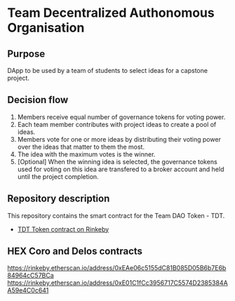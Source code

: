 # Team Decentralized Authonomous Organisation

## Purpose
DApp to be used by a team of students to select ideas for a capstone project.

## Decision flow
1. Members receive equal number of governance tokens for voting power.
1. Each team member contributes with project ideas to create a pool of ideas.
1. Members vote for one or more ideas by distributing their voting power over the ideas that matter to them the most.
1. The idea with the maximum votes is the winner.
1. [Optional] When the winning idea is selected, the governance tokens used for voting on this idea are transfered to a broker account and held until the project completion.

## Repository description
This repository contains the smart contract for the Team DAO Token - TDT.  
* [TDT Token contract on Rinkeby](https://rinkeby.etherscan.io/address/0x3E2c1D9D8dE5F5C6Ea84104391083E5Df224B072) 

## HEX Coro and Delos contracts
https://rinkeby.etherscan.io/address/0xEAe06c5155dC81B085D05B6b7E6b84964cC57BCa
https://rinkeby.etherscan.io/address/0xE01C1fCc3956717C5574D2385384AA59e4C0c641



